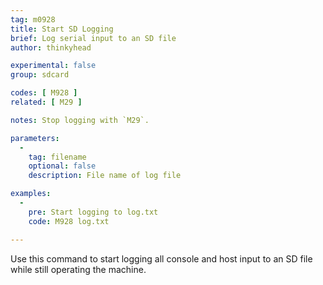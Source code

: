 ```yaml
---
tag: m0928
title: Start SD Logging
brief: Log serial input to an SD file
author: thinkyhead

experimental: false
group: sdcard

codes: [ M928 ]
related: [ M29 ]

notes: Stop logging with `M29`.

parameters:
  -
    tag: filename
    optional: false
    description: File name of log file

examples:
  -
    pre: Start logging to log.txt
    code: M928 log.txt

---
```


Use this command to start logging all console and host input to an SD file while still operating the machine.
